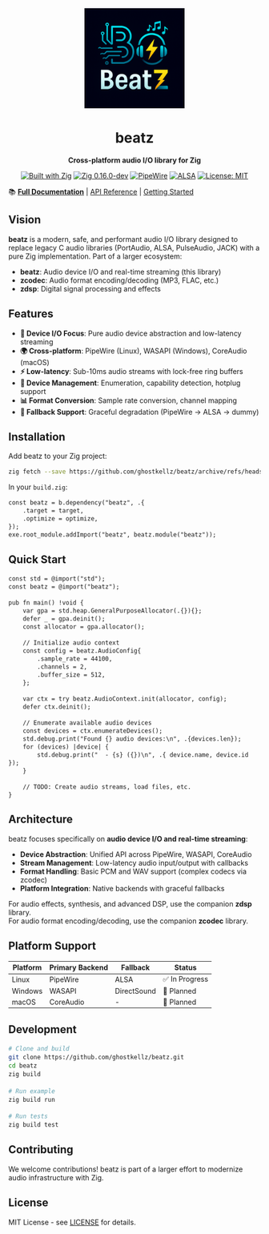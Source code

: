 <div align="center">
  <img src="assets/beatz.png" alt="beatz logo" width="200"/>
  
  # beatz
  
  **Cross-platform audio I/O library for Zig**
  
  [![Built with Zig](https://img.shields.io/badge/Built%20with-Zig-yellow?style=flat&logo=zig)](https://ziglang.org/)
  [![Zig 0.16.0-dev](https://img.shields.io/badge/Zig-0.16.0--dev-orange?style=flat&logo=zig)](https://ziglang.org/download/)
  [![PipeWire](https://img.shields.io/badge/Audio-PipeWire-blue?style=flat)](https://pipewire.org/)
  [![ALSA](https://img.shields.io/badge/Fallback-ALSA-lightblue?style=flat)](https://www.alsa-project.org/)
  [![License: MIT](https://img.shields.io/badge/License-MIT-green.svg)](LICENSE)
</div>

📚 **[Full Documentation](docs/)** | [API Reference](docs/api.md) | [Getting Started](docs/getting-started.md)

## Vision

**beatz** is a modern, safe, and performant audio I/O library designed to replace legacy C audio libraries (PortAudio, ALSA, PulseAudio, JACK) with a pure Zig implementation. Part of a larger ecosystem:

- **beatz**: Audio device I/O and real-time streaming (this library)
- **zcodec**: Audio format encoding/decoding (MP3, FLAC, etc.)
- **zdsp**: Digital signal processing and effects

## Features

- **🎯 Device I/O Focus**: Pure audio device abstraction and low-latency streaming
- **🌍 Cross-platform**: PipeWire (Linux), WASAPI (Windows), CoreAudio (macOS)
- **⚡ Low-latency**: Sub-10ms audio streams with lock-free ring buffers
- **🔧 Device Management**: Enumeration, capability detection, hotplug support
- **📊 Format Conversion**: Sample rate conversion, channel mapping
- **🔄 Fallback Support**: Graceful degradation (PipeWire → ALSA → dummy)

## Installation

Add beatz to your Zig project:

```bash
zig fetch --save https://github.com/ghostkellz/beatz/archive/refs/heads/main.tar.gz
```

In your `build.zig`:
```zig
const beatz = b.dependency("beatz", .{
    .target = target,
    .optimize = optimize,
});
exe.root_module.addImport("beatz", beatz.module("beatz"));
```

## Quick Start
```zig
const std = @import("std");
const beatz = @import("beatz");

pub fn main() !void {
    var gpa = std.heap.GeneralPurposeAllocator(.{}){};
    defer _ = gpa.deinit();
    const allocator = gpa.allocator();

    // Initialize audio context
    const config = beatz.AudioConfig{
        .sample_rate = 44100,
        .channels = 2,
        .buffer_size = 512,
    };

    var ctx = try beatz.AudioContext.init(allocator, config);
    defer ctx.deinit();

    // Enumerate available audio devices
    const devices = ctx.enumerateDevices();
    std.debug.print("Found {} audio devices:\n", .{devices.len});
    for (devices) |device| {
        std.debug.print("  - {s} ({})\n", .{ device.name, device.id });
    }

    // TODO: Create audio streams, load files, etc.
}
```

## Architecture

beatz focuses specifically on **audio device I/O and real-time streaming**:

- **Device Abstraction**: Unified API across PipeWire, WASAPI, CoreAudio
- **Stream Management**: Low-latency audio input/output with callbacks
- **Format Handling**: Basic PCM and WAV support (complex codecs via zcodec)
- **Platform Integration**: Native backends with graceful fallbacks

For audio effects, synthesis, and advanced DSP, use the companion **zdsp** library.  
For audio format encoding/decoding, use the companion **zcodec** library.

## Platform Support

| Platform | Primary Backend | Fallback | Status |
|----------|----------------|----------|---------|
| Linux    | PipeWire       | ALSA     | ✅ In Progress |
| Windows  | WASAPI         | DirectSound | 🔄 Planned |
| macOS    | CoreAudio      | -        | 🔄 Planned |

## Development

```bash
# Clone and build
git clone https://github.com/ghostkellz/beatz.git
cd beatz
zig build

# Run example
zig build run

# Run tests
zig build test
```

## Contributing

We welcome contributions! beatz is part of a larger effort to modernize audio infrastructure with Zig.

## License

MIT License - see [LICENSE](LICENSE) for details.
